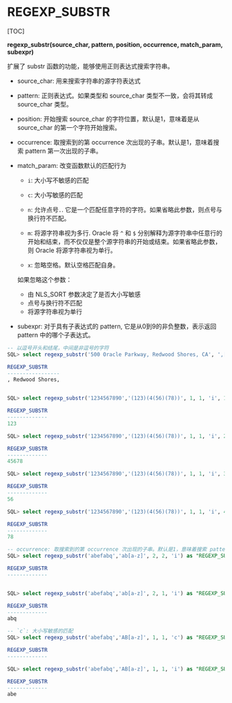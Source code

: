 # REGEXP_SUBSTR

[TOC]

**regexp_substr(source_char, pattern, position, occurrence, match_param, subexpr)**

扩展了 substr 函数的功能，能够使用正则表达式搜索字符串。

- source_char: 用来搜索字符串的源字符表达式 

- pattern: 正则表达式。如果类型和 source_char 类型不一致，会将其转成 source_char 类型。

- position: 开始搜索 source_char 的字符位置，默认是1，意味着是从 source_char 的第一个字符开始搜索。

- occurrence: 取搜索到的第 occurrence 次出现的子串。默认是1，意味着搜索 pattern 第一次出现的子串。

- match_param: 改变函数默认的匹配行为

	- `i`: 大小写不敏感的匹配

	- `c`: 大小写敏感的匹配

	- `n`: 允许点号`.`. 它是一个匹配任意字符的字符。如果省略此参数，则点号与换行符不匹配。

	- `m`: 将源字符串视为多行. Oracle 将 `^` 和 `$` 分别解释为源字符串中任意行的开始和结束，而不仅仅是整个源字符串的开始或结束。如果省略此参数，则 Oracle 将源字符串视为单行。

	- `x`: 忽略空格。默认空格匹配自身。

	如果忽略这个参数：

	- 由 NLS_SORT 参数决定了是否大小写敏感
	- 点号与换行符不匹配
	- 将源字符串视为单行

- subexpr: 对于具有子表达式的 pattern, 它是从0到9的非负整数，表示返回 pattern 中的哪个子表达式。

```sql
-- 以逗号开头和结尾，中间是非逗号的字符
SQL> select regexp_substr('500 Oracle Parkway, Redwood Shores, CA', ',[^,]+,') as "REGEXP_SUBSTR" from dual;

REGEXP_SUBSTR
-----------------
, Redwood Shores,


SQL> select regexp_substr('1234567890','(123)(4(56)(78))', 1, 1, 'i', 1) as "REGEXP_SUBSTR" from dual;

REGEXP_SUBSTR
-------------
123

SQL> select regexp_substr('1234567890','(123)(4(56)(78))', 1, 1, 'i', 2) as "REGEXP_SUBSTR" from dual;

REGEXP_SUBSTR
-------------
45678

SQL> select regexp_substr('1234567890','(123)(4(56)(78))', 1, 1, 'i', 3) as "REGEXP_SUBSTR" from dual;

REGEXP_SUBSTR
-------------
56

SQL> select regexp_substr('1234567890','(123)(4(56)(78))', 1, 1, 'i', 4) as "REGEXP_SUBSTR" from dual;

REGEXP_SUBSTR
-------------
78

-- occurrence: 取搜索到的第 occurrence 次出现的子串。默认是1，意味着搜索 pattern 第一次出现的子串。
SQL> select regexp_substr('abefabq','ab[a-z]', 2, 2, 'i') as "REGEXP_SUBSTR" from dual;

REGEXP_SUBSTR
-------------


SQL> select regexp_substr('abefabq','ab[a-z]', 2, 1, 'i') as "REGEXP_SUBSTR" from dual;

REGEXP_SUBSTR
-------------
abq

-- `c`: 大小写敏感的匹配
SQL> select regexp_substr('abefabq','AB[a-z]', 1, 1, 'c') as "REGEXP_SUBSTR" from dual;

REGEXP_SUBSTR
-------------

SQL> select regexp_substr('abefabq','AB[a-z]', 1, 1, 'i') as "REGEXP_SUBSTR" from dual;

REGEXP_SUBSTR
-------------
abe
```